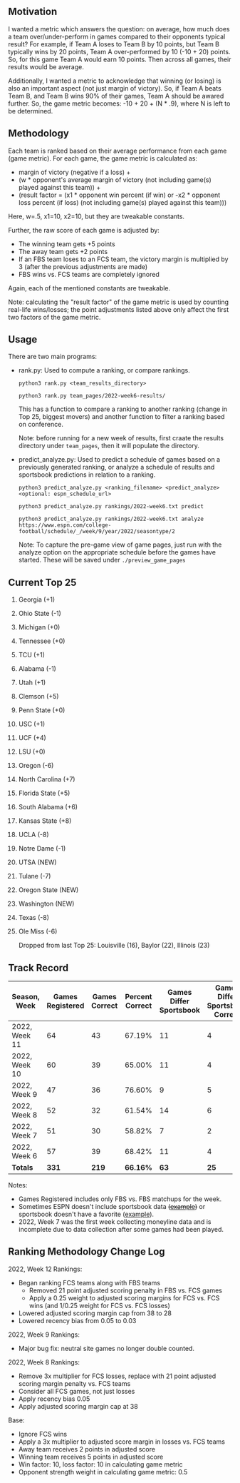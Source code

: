 ## Motivation

I wanted a metric which answers the question: on average, how much does a team over/under-perform in games compared to their opponents typical result? For example, if Team A loses to Team B by 10 points, but Team B typically wins by 20 points, Team A over-performed by 10 (-10 + 20) points. So, for this game Team A would earn 10 points. Then across all games, their results would be average.

Additionally, I wanted a metric to acknowledge that winning (or losing) is also an important aspect (not just margin of victory). So, if Team A beats Team B, and Team B wins 90% of their games, Team A should be awared further. So, the game metric becomes: -10 + 20 + (N * .9), where N is left to be determined. 

## Methodology

Each team is ranked based on their average performance from each game (game metric). For each game, the game metric is calculated as: 

* margin of victory (negative if a loss) + 
* (w * opponent's average margin of victory (not including game(s) played against this team)) + 
* (result factor = (x1 * opponent win percent (if win) or -x2 * opponent loss percent (if loss) (not including game(s) played against this team)))

Here, w=.5, x1=10, x2=10, but they are tweakable constants.

Further, the raw score of each game is adjusted by:

* The winning team gets +5 points
* The away team gets +2 points
* If an FBS team loses to an FCS team, the victory margin is multiplied by 3 (after the previous adjustments are made)
* FBS wins vs. FCS teams are completely ignored

Again, each of the mentioned constants are tweakable.

Note: calculating the "result factor" of the game metric is used by counting real-life wins/losses; the point adjustments listed above only affect the first two factors of the game metric.

## Usage

There are two main programs:

* rank.py: Used to compute a ranking, or compare rankings.

    ```python3 rank.py <team_results_directory>```

    ```python3 rank.py team_pages/2022-week6-results/```

    This has a function to compare a ranking to another ranking (change in Top 25, biggest movers) and another function to filter a ranking based on conference.

    Note: before running for a new week of results, first craate the results directory under ```team_pages```, then it will populate the directory.

* predict_analyze.py: Used to predict a schedule of games based on a previously generated ranking, or analyze a schedule of results and sportsbook predictions in relation to a ranking.

    ```python3 predict_analyze.py <ranking_filename> <predict_analyze> <optional: espn_schedule_url>```

    ```python3 predict_analyze.py rankings/2022-week6.txt predict```

    ```python3 predict_analyze.py rankings/2022-week6.txt analyze https://www.espn.com/college-football/schedule/_/week/9/year/2022/seasontype/2```

    Note: To capture the pre-game view of game pages, just run with the analyze option on the appropriate schedule before the games have started. These will be saved under ```./preview_game_pages```

## Current Top 25

1. Georgia (+1)
2. Ohio State (-1)
3. Michigan (+0)
4. Tennessee (+0)
5. TCU (+1)
6. Alabama (-1)
7. Utah (+1)
8. Clemson (+5)
9. Penn State (+0)
10. USC (+1)
11. UCF (+4)
12. LSU (+0)
13. Oregon (-6)
14. North Carolina (+7)
15. Florida State (+5)
16. South Alabama (+6)
17. Kansas State (+8)
18. UCLA (-8)
19. Notre Dame (-1)
20. UTSA (NEW)
21. Tulane (-7)
22. Oregon State (NEW)
23. Washington (NEW)
24. Texas (-8)
25. Ole Miss (-6)

    Dropped from last Top 25: Louisville (16), Baylor (22), Illinois (23)

## Track Record

| Season, Week | Games Registered | Games Correct | Percent Correct | Games Differ Sportsbook | Games Differ Sportsbook Correct | Percent Differ Sportsbook Correct | Amount on ML | Profit From ML | Percent Profit ML |
| --- | --- | --- | --- | --- | --- | --- | --- | --- | --- |
| 2022, Week 11 | 64 | 43 | 67.19% | 11 | 4 | 36.36% | $6,100 | -$641.04 | -10.50% |
| 2022, Week 10 | 60 | 39 | 65.00% | 11 | 4 | 36.36% | $5,800 | -$350.67 | -6.04% |
| 2022, Week 9 | 47 | 36 | 76.60% | 9 | 5 | 55.56% | $4,600 | $513.16 | 11.16% |
| 2022, Week 8 | 52 | 32 | 61.54% | 14 | 6 | 42.86% | $5,200 | $139.75 | 2.69% |
| 2022, Week 7 | 51 | 30 | 58.82% | 7 | 2 | 28.57% | $4,400 | -$925.57 | -21.04% |
| 2022, Week 6 | 57 | 39 | 68.42% | 11 | 4 | 36.36% | N/A | N/A | N/A |
| **Totals** | **331** | **219** | **66.16%** | **63** | **25** | **39.68%** | **$26,100** | **-$1,264.37** | **-4.84%** |

Notes:
* Games Registered includes only FBS vs. FBS matchups for the week.
* Sometimes ESPN doesn't include sportsbook data ~~([example](https://www.espn.com/college-football/game?gameId=401415240))~~ or sportsbook doesn't have a favorite ([example](https://www.espn.com/college-football/game?gameId=401403923)).
* 2022, Week 7 was the first week collecting moneyline data and is incomplete due to data collection after some games had been played.

## Ranking Methodology Change Log

2022, Week 12 Rankings:

* Began ranking FCS teams along with FBS teams
    * Removed 21 point adjusted scoring penalty in FBS vs. FCS games
    * Apply a 0.25 weight to adjusted scoring margins for FCS vs. FCS wins (and 1/0.25 weight for FCS vs. FCS losses)
* Lowered adjusted scoring margin cap from 38 to 28
* Lowered recency bias from 0.05 to 0.03

2022, Week 9 Rankings:

* Major bug fix: neutral site games no longer double counted.

2022, Week 8 Rankings:

* Remove 3x multiplier for FCS losses, replace with 21 point adjusted scoring margin penalty vs. FCS teams
* Consider all FCS games, not just losses
* Apply recency bias 0.05
* Apply adjusted scoring margin cap at 38

Base:

* Ignore FCS wins
* Apply a 3x multiplier to adjusted score margin in losses vs. FCS teams
* Away team receives 2 points in adjusted score
* Winning team receives 5 points in adjusted score
* Win factor: 10, loss factor: 10 in calculating game metric
* Opponent strength weight in calculating game metric: 0.5